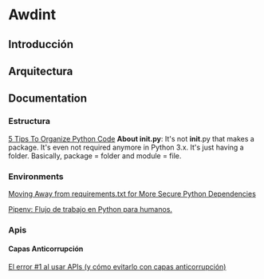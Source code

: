 # Awdint

## Introducción

## Arquitectura 

## Documentation

### Estructura 

[5 Tips To Organize Python Code](https://www.youtube.com/watch?v=e9yMYdnSlUA)
**About __init__.py**: It's not __init__.py that makes a package. It's even not required anymore in Python 3.x. It's just having a folder. Basically, package = folder and module = file.

### Environments

[Moving Away from requirements.txt for More Secure Python Dependencies](https://www.pullrequest.com/blog/moving-away-from-requirements-txt-for-more-secure-python-dependencies/#:~:text=Tools%20like%20Pipenv%20and%20Poetry,%2C%20maintainability%2C%20and%20development%20workflow.)

[Pipenv: Flujo de trabajo en Python para humanos.](https://pipenv-es.readthedocs.io/es/latest/)

### Apis

#### Capas Anticorrupción
[El error #1 al usar APIs (y cómo evitarlo con capas anticorrupción)](https://www.youtube.com/watch?v=hfVIsucllWg)